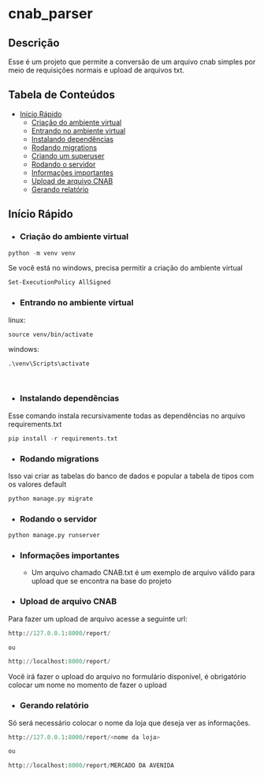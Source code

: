 
# cnab_parser

## Descrição

Esse é um projeto que permite a conversão de um arquivo cnab simples por meio de requisições normais e upload de arquivos txt.

## Tabela de Conteúdos

- [Início Rápido](#início-rápido)
  - [Criação do ambiente virtual](#criação-do-ambiente-virtual)
  - [Entrando no ambiente virtual](#entrando-no-ambiente-virtual)
  - [Instalando dependências](#instalando-dependências)
  - [Rodando migrations](#rodando-migrations)
  - [Criando um superuser](#criando-um-superuser)
  - [Rodando o servidor](#rodando-o-servidor)
  - [Informações importantes](#informações-importantes)
  - [Upload de arquivo CNAB](#upload-de-arquivo-cnab)
  - [Gerando relatório](#gerando-relatório)


## Início Rápido

- ### Criação do ambiente virtual

```python
python -m venv venv
```

Se você está no windows, precisa permitir a criação do ambiente virtual
```bash
Set-ExecutionPolicy AllSigned
```


- ### Entrando no ambiente virtual

linux:
```
source venv/bin/activate
```

windows:
```
.\venv\Scripts\activate
```

<br>

- ### Instalando dependências

Esse comando instala recursivamente todas as dependências no arquivo requirements.txt

```python
pip install -r requirements.txt
```



- ### Rodando migrations

Isso vai criar as tabelas do banco de dados e popular a tabela de tipos com os valores default

```python
python manage.py migrate
```


- ### Rodando o servidor


```python
python manage.py runserver
```



- ### Informações importantes
  - Um arquivo chamado CNAB.txt é um exemplo de arquivo válido para upload que se encontra na base do projeto
  
  ###

- ### Upload de arquivo CNAB

Para fazer um upload de arquivo acesse a seguinte url:


```python
http://127.0.0.1:8000/report/ 

ou

http://localhost:8000/report/ 
```


Você irá fazer o upload do arquivo no formulário disponível, é obrigatório colocar um nome no momento de fazer o upload

- ### Gerando relatório
Só será necessário colocar o nome da loja que deseja ver as informações.

 ```python
http://127.0.0.1:8000/report/<nome da loja> 

ou

http://localhost:8000/report/MERCADO DA AVENIDA 
```

###


